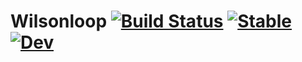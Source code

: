 # Wilsonloop [![Build Status](https://github.com/cometscome/Wilsonloop.jl/actions/workflows/CI.yml/badge.svg?branch=main)](https://github.com/cometscome/Wilsonloop.jl/actions/workflows/CI.yml?query=branch%3Amain) [![Stable](https://img.shields.io/badge/docs-stable-blue.svg)](https://cometscome.github.io/Wilsonloop.jl/stable) [![Dev](https://img.shields.io/badge/docs-dev-blue.svg)](https://cometscome.github.io/Wilsonloop.jl/dev)
